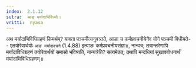 ```yaml
---
index:  2.1.12
sutra:  आङ् मर्यादाभिविध्योः।
vritti:  nyasa
---
```


अथ मर्यादाभिविधिग्रहणं किमर्थम्? यावता पञ्चमीत्यनुवत्र्तते, आङा च कर्मप्रवचनीयेनैव योगे पञ्चमी विधीयते-- एतयोरेवार्थयोः `आङ मर्यादावचने` (1.4.88) इत्याङः कर्मप्रवचनीयसंज्ञा४, नान्यत्र; तत्रान्तरेणापि मर्यादाविधिग्रहणं तयोरेवार्थयो समासो भविष्यति, नान्यत्रेति? सत्यमेतत्; तथापि मन्दधियां सुखावबोधनार्थं मर्यादाभिविधिग्रहणम्॥
